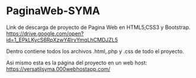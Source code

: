 # PaginaWeb-SYMA
Link de descarga de proyecto de Pagina Web en HTML5,CSS3 y Bootstrap.
https://drive.google.com/open?id=1_EPkLKycS6RpXzwY4lrvYmqLhCMDJZL5

Dentro contiene todos los archivos .html,.php y .css de todo el proyecto.

Asi mismo esta es la página del proyecto en un web host:
https://versatilsyma.000webhostapp.com/

